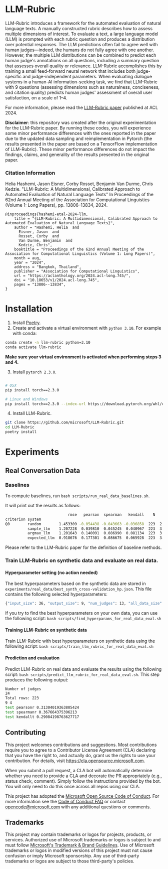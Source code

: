 # LLM-Rubric
LLM-Rubric introduces a framework for the automated evaluation of natural language texts. A manually constructed rubric describes how to assess multiple dimensions of interest. To evaluate a text, a large language model (LLM) is prompted with each rubric question and produces a distribution over potential responses. The LLM predictions often fail to agree well with human judges—indeed, the humans do not fully agree with one another. However, the multiple LLM distributions can be combined to predict each human judge's annotations on all questions, including a summary question that assesses overall quality or relevance. LLM-Rubric accomplishes this by training a small feed-forward neural network that includes both judge-specific and judge-independent parameters. When evaluating dialogue systems in a human-AI information-seeking task, we find that LLM-Rubric with 9 questions (assessing dimensions such as naturalness, conciseness, and citation quality) predicts human judges' assessment of overall user satisfaction, on a scale of 1–4.

For more information, please read the [LLM-Rubric paper](https://aclanthology.org/2024.acl-long.745/) published at ACL 2024.

**Disclaimer**: this repository was created after the original experimentation for the LLM-Rubric paper. By running these codes, you will experience some minor performance differences with the ones reported in the paper due to the updated data sampling and reimplementation in Pytorch (the results presented in the paper are based on a TensorFlow implementation of LLM-Rubric). These minor performance differences do not impact the findings, claims, and generality of the results presented in the original paper.

### Citation Information
Helia Hashemi, Jason Eisner, Corby Rosset, Benjamin Van Durme, Chris Kedzie. "LLM-Rubric: A Multidimensional, Calibrated Approach to Automated Evaluation of Natural Language Texts" In Proceedings of the 62nd Annual Meeting of the Association for Computational Linguistics (Volume 1: Long Papers), pp. 13806–13834, 2024.

```
@inproceedings{hashemi-etal-2024-llm,
    title = "{LLM-Rubric: A Multidimensional, Calibrated Approach to Automated Evaluation of Natural Language Texts}",
    author = "Hashemi, Helia  and
      Eisner, Jason  and
      Rosset, Corby  and
      Van Durme, Benjamin  and
      Kedzie, Chris",
    booktitle = "Proceedings of the 62nd Annual Meeting of the Association for Computational Linguistics (Volume 1: Long Papers)",
    month = aug,
    year = "2024",
    address = "Bangkok, Thailand",
    publisher = "Association for Computational Linguistics",
    url = "https://aclanthology.org/2024.acl-long.745/",
    doi = "10.18653/v1/2024.acl-long.745",
    pages = "13806--13834",
}
```



# Installation

1. Install [Poetry](https://python-poetry.org/docs/#installing-with-the-official-installer).
2. Create and activate a virtual environment with `python 3.10`. For example with conda: 
```bash
conda create -n llm-rubric python=3.10
conda activate llm-rubric
```
**Make sure your virtual environment is activated when performing steps 3 and 4.**

3. Install `pytorch 2.3.0`.
```bash

# OSX
pip install torch==2.3.0

# Linux and Windows
pip install torch==2.3.0 --index-url https://download.pytorch.org/whl/cpu
```
4. Install LLM-Rubric.
```bash
git clone https://github.com/microsoft/LLM-Rubric.git
cd LLM-Rubric
poetry install
```
   
# Experiments

## Real Conversation Data

### Baselines

To compute baselines, run `bash scripts/run_real_data_baselines.sh`.

It will print out the results as follows:

```sh
                            rmse   pearson  spearman   kendall    N      mean       std
criterion system
Q0        random        1.453309 -0.054438 -0.043663 -0.036858  223  2.587444  1.152196
          sample_llm    1.207228  0.039810  0.045245  0.040967  223  3.322870  0.794469
          argmax_llm    1.201643  0.140091  0.086990  0.081134  223  3.614350  0.563597
          expected_llm  0.918676  0.177301  0.086675  0.065928  223  3.282864  0.300516
```

Please refer to the LLM-Rubric paper for the definition of baseline methods.

### Train LLM-Rubric on synthetic data and evaluate on real data.

#### Hyperparameter setting (no action needed)
The best hyperparameters based on the synthetic data are stored in `experiments/real_data/best_synth_cross-validation_hp.json`. This file contains the following selected hyperparameters:
```sh
{"input_size": 36, "output_size": 9, "num_judges": 13, "all_data_size": 223, "finetune_output": -1, "num_answers": 4, "batch_size": 64, "learning_rate": 0.001, "layer1_size": 25, "layer2_size": 25, "pretraining_epochs": 20, "finetuning_epochs": 30, "random_seed": 43}
```
If you try to find the best hyperparameters on your own data, you can use the following script: `bash scripts/find_hyperparams_for_real_data_eval.sh`

#### Training LLM-Rubric on synthetic data
Train LLM-Rubric with best hyperparameters on synthetic data using the following script: `bash scripts/train_llm_rubric_for_real_data_eval.sh`

#### Prediction and evaluation
Predict LLM-Rubric on real data and evaluate the results using the following script: `bash scripts/predict_llm_rubric_for_real_data_eval.sh`.
This step produces the following output:
```sh
Number of judges
24
Total rows: 223
9 4
test pearsonr 0.31304019363805424
test spearmanr 0.367664375396213
test kendallt 0.29084198763627717
```

## Contributing

This project welcomes contributions and suggestions.  Most contributions require you to agree to a
Contributor License Agreement (CLA) declaring that you have the right to, and actually do, grant us
the rights to use your contribution. For details, visit https://cla.opensource.microsoft.com.

When you submit a pull request, a CLA bot will automatically determine whether you need to provide
a CLA and decorate the PR appropriately (e.g., status check, comment). Simply follow the instructions
provided by the bot. You will only need to do this once across all repos using our CLA.

This project has adopted the [Microsoft Open Source Code of Conduct](https://opensource.microsoft.com/codeofconduct/).
For more information see the [Code of Conduct FAQ](https://opensource.microsoft.com/codeofconduct/faq/) or
contact [opencode@microsoft.com](mailto:opencode@microsoft.com) with any additional questions or comments.

## Trademarks

This project may contain trademarks or logos for projects, products, or services. Authorized use of Microsoft 
trademarks or logos is subject to and must follow 
[Microsoft's Trademark & Brand Guidelines](https://www.microsoft.com/en-us/legal/intellectualproperty/trademarks/usage/general).
Use of Microsoft trademarks or logos in modified versions of this project must not cause confusion or imply Microsoft sponsorship.
Any use of third-party trademarks or logos are subject to those third-party's policies.
